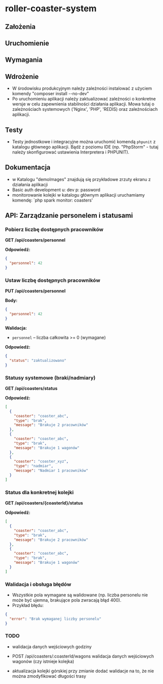 # roller-coaster-system

## Założenia

## Uruchomienie

## Wymagania

## Wdrożenie

- W środowisku produkcyjnym należy zależności instalować z użyciem komendy "composer install --no-dev"
- Po uruchomieniu aplikacji należy zaktualizować zależności o konkretne wersje w celu zapewnienia stabilności działania
  aplikacji. Mowa tutaj o zależnościach systemowych ('Nginx', 'PHP', 'REDIS) oraz zależnościach aplikacji.

## Testy

- Testy jednostkowe i integracyjne można uruchomić komendą `phpunit` z katalogu głównego aplikacji. Bądź z poziomu IDE
  (np. "PhpStorm" - tutaj należy skonfigurować ustawienia Interpretera i PHPUNIT).

## Dokumentacja

- w Katalogu "demoImages" znajdują się przykładowe zrzuty ekranu z działania aplikacji
- Basic auth development u: dev p: password
- monitorowanie kolejki w katalogu głównym aplikacji uruchamiamy komendę: `php spark monitor: coasters'

## API: Zarządzanie personelem i statusami

### Pobierz liczbę dostępnych pracowników

**GET /api/coasters/personnel**

**Odpowiedź:**

```json
{
  "personnel": 42
}
```

### Ustaw liczbę dostępnych pracowników

**PUT /api/coasters/personnel**

**Body:**

```json
{
  "personnel": 42
}
```

**Walidacja:**

- `personnel` – liczba całkowita >= 0 (wymagane)

**Odpowiedź:**

```json
{
  "status": "zaktualizowano"
}
```

### Statusy systemowe (braki/nadmiary)

**GET /api/coasters/status**

**Odpowiedź:**

```json
[
  {
    "coaster": "coaster_abc",
    "type": "brak",
    "message": "Brakuje 2 pracowników"
  },
  {
    "coaster": "coaster_abc",
    "type": "brak",
    "message": "Brakuje 1 wagonów"
  },
  {
    "coaster": "coaster_xyz",
    "type": "nadmiar",
    "message": "Nadmiar 1 pracowników"
  }
]
```

### Status dla konkretnej kolejki

**GET /api/coasters/{coasterId}/status**

**Odpowiedź:**

```json
[
  {
    "coaster": "coaster_abc",
    "type": "brak",
    "message": "Brakuje 2 pracowników"
  },
  {
    "coaster": "coaster_abc",
    "type": "brak",
    "message": "Brakuje 1 wagonów"
  }
]
```

### Walidacja i obsługa błędów

- Wszystkie pola wymagane są walidowane (np. liczba personelu nie może być ujemna, brakujące pola zwracają błąd 400).
- Przykład błędu:

```json
{
  "error": "Brak wymaganej liczby personelu"
}
```

### TODO

- walidacja danych wejściowych godziny

- POST /api/coasters/:coasterId/wagons walidacja danych wejściowych wagonów (czy istnieje kolejka)
- aktualizacja kolejki górskiej przy zmianie dodać walidacje na to, że nie można zmodyfikować długości trasy